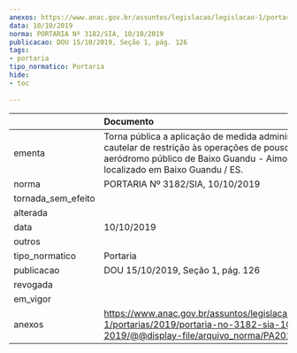 ```yaml
---
anexos: https://www.anac.gov.br/assuntos/legislacao/legislacao-1/portarias/2019/portaria-no-3182-sia-10-10-2019/@@display-file/arquivo_norma/PA2019-3182.pdf
data: 10/10/2019
norma: PORTARIA Nº 3182/SIA, 10/10/2019
publicacao: DOU 15/10/2019, Seção 1, pág. 126
tags:
- portaria
tipo_normatico: Portaria
hide: 
- toc 
 
---
```


|                    | Documento                                                                                                                                                                       |
|:-------------------|:--------------------------------------------------------------------------------------------------------------------------------------------------------------------------------|
| ementa             | Torna pública a aplicação de medida administrativa cautelar de restrição às operações de pouso no aeródromo público de Baixo Guandu - Aimorés, localizado em Baixo Guandu / ES. |
| norma              | PORTARIA Nº 3182/SIA, 10/10/2019                                                                                                                                                |
| tornada_sem_efeito |                                                                                                                                                                                 |
| alterada           |                                                                                                                                                                                 |
| data               | 10/10/2019                                                                                                                                                                      |
| outros             |                                                                                                                                                                                 |
| tipo_normatico     | Portaria                                                                                                                                                                        |
| publicacao         | DOU 15/10/2019, Seção 1, pág. 126                                                                                                                                               |
| revogada           |                                                                                                                                                                                 |
| em_vigor           |                                                                                                                                                                                 |
| anexos             | https://www.anac.gov.br/assuntos/legislacao/legislacao-1/portarias/2019/portaria-no-3182-sia-10-10-2019/@@display-file/arquivo_norma/PA2019-3182.pdf                            |